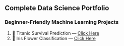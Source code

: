 ## Complete Data Science Portfolio

### Beginner-Friendly Machine Learning Projects
1. 🚢 Titanic Survival Prediction — [Click Here](https://github.com/reshmachandran480/data-science-projects-2025/blob/main/basic-ml-projects/Titanic%20Survival%20Prediction%20(Logistic%20Regression).ipynb)
2. 🌸 Iris Flower Classification — [Click Here](https://github.com/reshmachandran480/data-science-projects-2025/blob/main/basic-ml-projects/Iris%20Flower%20Classification.ipynb) 

